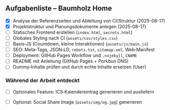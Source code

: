 ## Aufgabenliste – Baumholz Home

- [x] Analyse der Referenzseiten und Ableitung von CI/Struktur (2025-08-17)
- [x] Projektstruktur und Planungsdokumente anlegen (2025-08-17)
- [ ] Statisches Frontend erstellen (`index.html`, `secrets.html`)
- [ ] Globales Styling nach CI (`assets/css/styles.css`)
- [ ] Basis‑JS (Countdown, kleine Interaktionen) (`assets/js/main.js`)
- [ ] SEO: Meta‑Tags, JSON‑LD, `robots.txt`, `sitemap.xml`, Web‑Manifest
- [ ] Deployment: GitHub Pages Workflow und `.nojekyll`, `CNAME`
- [ ] README mit Anleitung (GitHub Pages + Porkbun DNS)
- [ ] Dummy‑Inhalte prüfen und durch echte Inhalte ersetzen (User)

### Während der Arbeit entdeckt
- [ ] Optionales Feature: ICS‑Kalendereintrag generieren und ausliefern
- [ ] Optional: Social Share Image (`assets/img/og.jpg`) generieren


